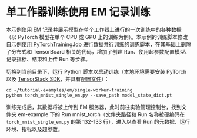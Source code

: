 # 单工作器训练使用 EM 记录训练

本示例使用 EM 记录并展示模型在单个工作器上进行的一次训练中的各种数据（以 PyTorch 模型在单个 CPU 或 GPU 上的训练为例）。本示例的训练脚本修改自示例[使用 PyTorchTrainingJob 进行数据并行训练](../../job/pytorchtrainingjob/ddp)的训练脚本，在其基础上删除了分布式和 TensorBoard 相关的代码，增加了创建 Run、使用超参数配置模型、记录指标、结束和上传 Run 等步骤。

切换到当前目录下，运行 Python 脚本以启动训练（本地环境需要安装 PyTorch 以及 [TensorStack SDK](https://t9k.github.io/user-docs/tool/tensorstack-sdk/index.html)，并具有[配置文件](https://t9k.github.io/user-docs/tool/tensorstack-sdk/user-guide.html#%E9%85%8D%E7%BD%AE%E6%96%87%E4%BB%B6)）：

```shell
cd ~/tutorial-examples/em/single-worker-training
python torch_mnist_single_em.py --save_path model_state_dict.pt
```

训练完成后，其数据将被上传到 EM 服务器，此时前往实验管理控制台，找到文件夹 em-example 下的 Run mnist_torch（文件夹路径和 Run 名称被硬编码在 `torch_mnist_single_em.py` 的第 132-133 行），进入以查看 Run 的元数据、运行环境、指标以及超参数。
